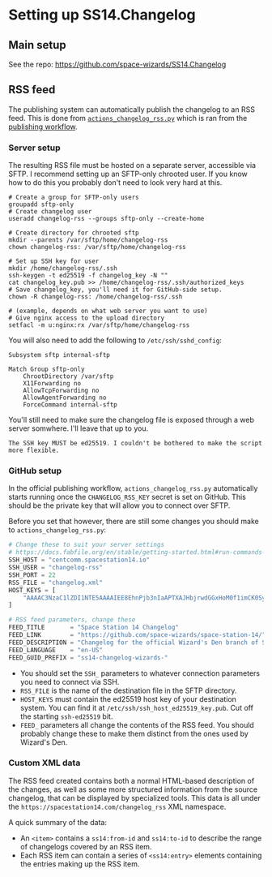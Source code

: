 # Setting up SS14.Changelog

## Main setup

See the repo: https://github.com/space-wizards/SS14.Changelog

## RSS feed

The publishing system can automatically publish the changelog to an RSS feed. This is done from [`actions_changelog_rss.py`](https://github.com/space-wizards/space-station-14/blob/master/Tools/actions_changelog_rss.py) which is ran from the [publishing workflow](https://github.com/space-wizards/space-station-14/blob/master/.github/workflows/publish.yml).

### Server setup

The resulting RSS file must be hosted on a separate server, accessible via SFTP. I recommend setting up an SFTP-only chrooted user. If you know how to do this you probably don't need to look very hard at this.

```shell
# Create a group for SFTP-only users
groupadd sftp-only
# Create changelog user
useradd changelog-rss --groups sftp-only --create-home

# Create directory for chrooted sftp
mkdir --parents /var/sftp/home/changelog-rss
chown changelog-rss: /var/sftp/home/changelog-rss

# Set up SSH key for user
mkdir /home/changelog-rss/.ssh
ssh-keygen -t ed25519 -f changelog_key -N ""
cat changelog_key.pub >> /home/changelog-rss/.ssh/authorized_keys
# Save changelog_key, you'll need it for GitHub-side setup.
chown -R changelog-rss: /home/changelog-rss/.ssh

# (example, depends on what web server you want to use)
# Give nginx access to the upload directory
setfacl -m u:nginx:rx /var/sftp/home/changelog-rss
```

You will also need to add the following to `/etc/ssh/sshd_config`:

```
Subsystem sftp internal-sftp

Match Group sftp-only
    ChrootDirectory /var/sftp
    X11Forwarding no
    AllowTcpForwarding no
    AllowAgentForwarding no
    ForceCommand internal-sftp
```

You'll still need to make sure the changelog file is exposed through a web server somwhere. I'll leave that up to you.

```admonish warning
The SSH key MUST be ed25519. I couldn't be bothered to make the script more flexible.
```

### GitHub setup

In the official publishing workflow, `actions_changelog_rss.py` automatically starts running once the `CHANGELOG_RSS_KEY` secret is set on GitHub. This should be the private key that will allow you to connect over SFTP.

Before you set that however, there are still some changes you should make to `actions_changelog_rss.py`:

```python
# Change these to suit your server settings
# https://docs.fabfile.org/en/stable/getting-started.html#run-commands-via-connections-and-run
SSH_HOST = "centcomm.spacestation14.io"
SSH_USER = "changelog-rss"
SSH_PORT = 22
RSS_FILE = "changelog.xml"
HOST_KEYS = [
    "AAAAC3NzaC1lZDI1NTE5AAAAIEE8EhnPjb3nIaAPTXAJHbjrwdGGxHoM0f1imCK0SygD"
]

# RSS feed parameters, change these
FEED_TITLE       = "Space Station 14 Changelog"
FEED_LINK        = "https://github.com/space-wizards/space-station-14/"
FEED_DESCRIPTION = "Changelog for the official Wizard's Den branch of Space Station 14."
FEED_LANGUAGE    = "en-US"
FEED_GUID_PREFIX = "ss14-changelog-wizards-"
```

* You should set the `SSH_` parameters to whatever connection parameters you need to connect via SSH.
* `RSS_FILE` is the name of the destination file in the SFTP directory.
* `HOST_KEYS` must contain the ed25519 host key of your destination system. You can find it at `/etc/ssh/ssh_host_ed25519_key.pub`. Cut off the starting `ssh-ed25519` bit.
* `FEED_` parameters all change the contents of the RSS feed. You should probably change these to make them distinct from the ones used by Wizard's Den.

### Custom XML data

The RSS feed created contains both a normal HTML-based description of the changes, as well as some more structured information from the source changelog, that can be displayed by specialized tools. This data is all under the `https://spacestation14.com/changelog_rss` XML namespace.

A quick summary of the data:
* An `<item>` contains a `ss14:from-id` and `ss14:to-id` to describe the range of changelogs covered by an RSS item.
* Each RSS item can contain a series of `<ss14:entry>` elements containing the entries making up the RSS item.